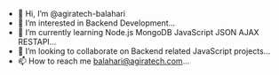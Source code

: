 - 👋 Hi, I’m @agiratech-balahari
- 👀 I’m interested in Backend Development...
- 🌱 I’m currently learning Node.js MongoDB JavaScript JSON AJAX RESTAPI...
- 💞️ I’m looking to collaborate on Backend related JavaScript projects...
- 📫 How to reach me balahari@agiratech.com...

<!---
agiratech-balahari/agiratech-balahari is a ✨ special ✨ repository because its `README.md` (this file) appears on your GitHub profile.
You can click the Preview link to take a look at your changes.
--->
